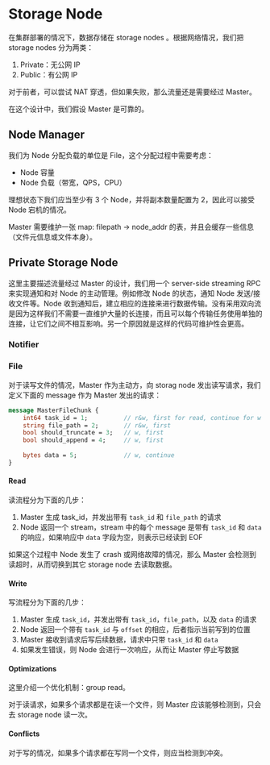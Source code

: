 # Storage Node
在集群部署的情况下，数据存储在 storage nodes 。根据网络情况，我们把 storage nodes 分为两类：
1. Private：无公网 IP
2. Public：有公网 IP

对于前者，可以尝试 NAT 穿透，但如果失败，那么流量还是需要经过 Master。

在这个设计中，我们假设 Master 是可靠的。

## Node Manager
我们为 Node 分配负载的单位是 File，这个分配过程中需要考虑：
- Node 容量
- Node 负载（带宽，QPS，CPU）

理想状态下我们应当至少有 3 个 Node，并将副本数量配置为 2，因此可以接受 Node 宕机的情况。

Master 需要维护一张 map: filepath -> node_addr 的表，并且会缓存一些信息（文件元信息或文件本身）。

## Private Storage Node
这里主要描述流量经过 Master 的设计，我们用一个 server-side streaming RPC 来实现通知和对 Node 的主动管理。例如修改 Node 的状态，通知 Node 发送/接收文件等。Node 收到通知后，建立相应的连接来进行数据传输。没有采用双向流是因为这样我们不需要一直维护大量的长连接，而且可以每个传输任务使用单独的连接，让它们之间不相互影响。另一个原因就是这样的代码可维护性会更高。

### Notifier

### File
对于读写文件的情况，Master 作为主动方，向 storag node 发出读写请求，我们定义下面的 message 作为 Master 发出的请求：
```protobuf
message MasterFileChunk {
    int64 task_id = 1;          // r&w, first for read, continue for w
    string file_path = 2;       // r&w, first
    bool should_truncate = 3;   // w, first
    bool should_append = 4;     // w, first
    
    bytes data = 5;             // w, continue
}
```

#### Read
读流程分为下面的几步：
1. Master 生成 task_id，并发出带有 `task_id` 和 `file_path` 的请求
2. Node 返回一个 stream，stream 中的每个 message 是带有 `task_id` 和 `data` 的响应，如果响应中 `data` 字段为空，则表示已经读到 EOF

如果这个过程中 Node 发生了 crash 或网络故障的情况，那么 Master 会检测到读超时，从而切换到其它 storage node 去读取数据。

#### Write
写流程分为下面的几步：
1. Master 生成 `task_id`，并发出带有 `task_id`，`file_path`，以及 `data` 的请求
2. Node 返回一个带有 `task_id` 与 `offset` 的相应，后者指示当前写到的位置
3. Master 接收到请求后写后续数据，请求中只带 `task_id` 和 `data`
4. 如果发生错误，则 Node 会进行一次响应，从而让 Master 停止写数据

#### Optimizations
这里介绍一个优化机制：group read。

对于读请求，如果多个请求都是在读一个文件，则 Master 应该能够检测到，只会去 storage node 读一次。

#### Conflicts
对于写的情况，如果多个请求都在写同一个文件，则应当检测到冲突。



